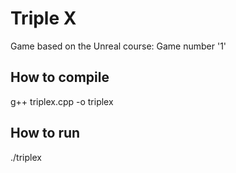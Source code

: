 # Triple X

Game based on the Unreal course:
Game number '1'

## How to compile

g++ triplex.cpp -o triplex

## How to run

./triplex
